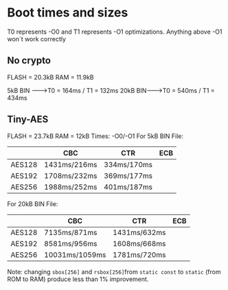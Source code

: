 # Boot times and sizes
T0 represents -O0 and T1 represents -O1 optimizations.
Anything above -O1 won´t work correctly
## No crypto
FLASH = 20.3kB
RAM = 11.9kB

5kB BIN --->T0 = 164ms / T1 = 132ms
20kB BIN--->T0 = 540ms / T1 = 434ms

## Tiny-AES

FLASH = 23.7kB
RAM = 12kB
Times: -O0/-O1
For 5kB BIN File:

| |CBC  | CTR | ECB|
| --|--|--|--|
| AES128| 1431ms/216ms| 334ms/170ms|
| AES192| 1708ms/232ms | 369ms/177ms |
| AES256| 1988ms/252ms| 401ms/187ms |

For 20kB BIN File:

| |CBC  | CTR | ECB|
| --|--|--|--|
| AES128| 7135ms/871ms| 1431ms/632ms|
| AES192| 8581ms/956ms| 1608ms/668ms|
| AES256| 10031ms/1059ms| 1781ms/720ms|

Note: changing `sbox[256]` and `rsbox[256]`from `static const` to `static` (from ROM to RAM) produce less than 1% improvement.


